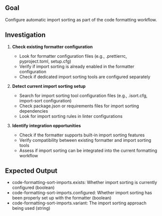 ## Goal

Configure automatic import sorting as part of the code formatting workflow.

## Investigation

1. **Check existing formatter configuration**
   - Look for formatter configuration files (e.g., .prettierrc, pyproject.toml, setup.cfg)
   - Verify if import sorting is already enabled in the formatter configuration
   - Check if dedicated import sorting tools are configured separately

2. **Detect current import sorting setup**
   - Search for import sorting tool configuration files (e.g., .isort.cfg, import-sort configuration)
   - Check package.json or requirements files for import sorting dependencies
   - Look for import sorting rules in linter configurations

3. **Identify integration opportunities**
   - Check if the formatter supports built-in import sorting features
   - Verify compatibility between existing formatter and import sorting tools
   - Assess if import sorting can be integrated into the current formatting workflow

## Expected Output

- code-formatting-sort-imports.exists: Whether import sorting is currently configured (boolean)
- code-formatting-sort-imports.configured: Whether import sorting has been properly set up with the formatter (boolean)
- code-formatting-sort-imports.variant: The import sorting approach being used (string)